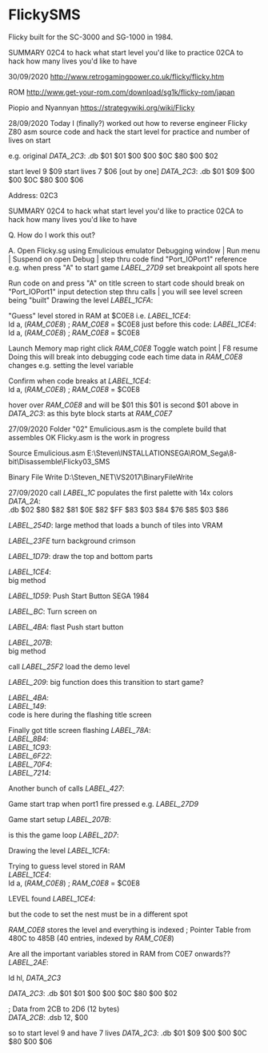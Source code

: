 # FlickySMS
Flicky built for the SC-3000 and SG-1000 in 1984.

SUMMARY
02C4		to hack what start level you'd like to practice
02CA		to hack how many lives you'd like to have

30/09/2020
http://www.retrogamingpower.co.uk/flicky/flicky.htm

ROM
http://www.get-your-rom.com/download/sg1k/flicky-rom/japan

Piopio and Nyannyan
https://strategywiki.org/wiki/Flicky


28/09/2020
Today I (finally?) worked out how to reverse engineer Flicky Z80 asm source code
and hack the start level for practice and number of lives on start

e.g.
original 
_DATA_2C3_:	
	.db $01 $01 $00 $00 $0C $80 $00 $02
	
start level 9 	$09
start lives 7	$06		[out by one]
_DATA_2C3_:	
	.db $01 $09 $00 $00 $0C $80 $00 $06

Address:
02C3

SUMMARY
02C4		to hack what start level you'd like to practice
02CA		to hack how many lives you'd like to have

Q.
How do I work this out?

A.
Open Flicky.sg using Emulicious emulator
Debugging window | Run menu | Suspend on open
Debug | step thru code
find "Port_IOPort1" reference
e.g.
when press "A" to start game
_LABEL_27D9_
set breakpoint all spots  here

Run code on and press "A" on title screen to start
code should break on "Port_IOPort1" input detection
step thru calls | you will see level screen being "built"
Drawing the level
_LABEL_1CFA_:	

"Guess" level stored in RAM	at $C0E8
i.e.
_LABEL_1CE4_:	
ld a, (_RAM_C0E8_)	; _RAM_C0E8_ = $C0E8
just before this code:
_LABEL_1CE4_:	
	ld a, (_RAM_C0E8_)	; _RAM_C0E8_ = $C0E8

Launch Memory map
right click _RAM_C0E8_
Toggle watch point | F8 resume
Doing this will break into debugging code each time data in _RAM_C0E8_ changes
e.g.
setting the level variable

Confirm when code breaks at 
_LABEL_1CE4_:	
	ld a, (_RAM_C0E8_)	; _RAM_C0E8_ = $C0E8
	
hover over _RAM_C0E8_ and will be $01
this $01 is second $01 above in _DATA_2C3_:	as this byte block starts at _RAM_C0E7_	
	
	

27/09/2020
Folder "02"
Emulicious.asm	is the complete build that assembles OK
Flicky.asm		is the work in progress

Source
Emulicious.asm
E:\Steven\INSTALLATIONSEGA\ROM_Sega\8-bit\Disassemble\Flicky03_SMS


Binary File Write
D:\Steven\_NET\VS2017\BinaryFileWrite


27/09/2020
call _LABEL_1C_
populates the first palette with 14x colors
_DATA_2A_:	
	.db $02 $80 $82 $81 $0E $82 $FF $83 $03 $84 $76 $85 $03 $86

_LABEL_254D_:
large method that loads a bunch of tiles into VRAM

_LABEL_23FE_
turn background crimson

_LABEL_1D79_:
draw the top and bottom parts


_LABEL_1CE4_:	
big method


_LABEL_1D59_:
Push Start Button
SEGA 1984

_LABEL_BC_:	
Turn screen on


_LABEL_4BA_:
flast Push start button


_LABEL_207B_:	
big method


call _LABEL_25F2_
load the demo level
		
		
_LABEL_209_:
big function	does this transition to start game?


_LABEL_4BA_:	
_LABEL_149_:	
code is here during the flashing title screen


Finally got title screen flashing
_LABEL_78A_:    
_LABEL_8B4_:    
_LABEL_1C93_:    
_LABEL_6F22_:    
_LABEL_70F4_:    
_LABEL_7214_:    


Another bunch of calls
_LABEL_427_:


Game start
trap when port1 fire pressed
e.g.
_LABEL_27D9_

Game start setup
_LABEL_207B_:	


is this the game loop
_LABEL_2D7_:	


Drawing the level
_LABEL_1CFA_:	



Trying to guess level stored in RAM		
_LABEL_1CE4_:	
ld a, (_RAM_C0E8_)	; _RAM_C0E8_ = $C0E8


LEVEL found
_LABEL_1CE4_:

but the code to set the nest must be in a different spot

_RAM_C0E8_
stores the level and everything is indexed
; Pointer Table from 480C to 485B (40 entries, indexed by _RAM_C0E8_)	


Are all the important variables stored in RAM from C0E7 onwards??
_LABEL_2AE_:	

ld hl, _DATA_2C3_

_DATA_2C3_:	
	.db $01 $01 $00 $00 $0C $80 $00 $02
	
; Data from 2CB to 2D6 (12 bytes)	
_DATA_2CB_:	
	.dsb 12, $00
	


so to start level 9 and have 7 lives
_DATA_2C3_:	
	.db $01 $09 $00 $00 $0C $80 $00 $06